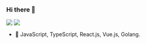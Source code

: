 ### Hi there 👋

<p>
  <img align="top" src="https://github-readme-stats.vercel.app/api?username=junanch&show_icons=true&icon_color=0366d6&bg_color=ffffff&hide_border=true" />
  <img align="top" src="https://github-readme-stats.vercel.app/api/top-langs/?username=junanch&layout=compact&hide_border=true&langs_count=10,hide=smarty,html" />
</p>

- 🎯 JavaScript, TypeScript, React.js, Vue.js, Golang.
